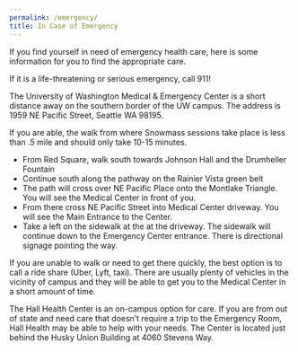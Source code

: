 ```yaml
---
permalink: /emergency/
title: In Case of Emergency
---
```


If you find yourself in need of emergency health care, here is some information for you to find the appropriate care.

If it is a life-threatening or serious emergency, call 911!

The University of Washington Medical & Emergency Center is a short distance away on the southern border of the UW campus.  The address is 1959 NE Pacific Street, Seattle WA 98195. 

If you are able, the walk from where Snowmass sessions take place is less than .5 mile and should only take 10-15 minutes. 

* From Red Square, walk south towards Johnson Hall and the Drumheller Fountain
* Continue south along the pathway on the Rainier Vista green belt
* The path will cross over NE Pacific Place onto the Montlake Triangle. You will see the Medical Center in front of you.
* From there cross NE Pacific Street into Medical Center driveway. You will see the Main Entrance to the Center. 
* Take a left on the sidewalk at the at the driveway. The sidewalk will continue down to the Emergency Center entrance. There is directional signage pointing the way. 

If you are unable to walk or need to get there quickly, the best option is to call a ride share (Uber, Lyft, taxi).  There are usually plenty of vehicles in the vicinity of campus and they will be able to get you to the Medical Center in a short amount of time. 

The Hall Health Center is an on-campus option for care. If you are from out of state and need care that doesn’t require a trip to the Emergency Room, Hall Health may be able to help with your needs. The Center is located just behind the Husky Union Building at 4060 Stevens Way. 
